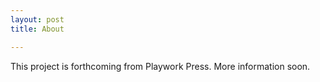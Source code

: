```yaml
---
layout: post
title: About

---
```

This project is forthcoming from Playwork Press. More information soon.